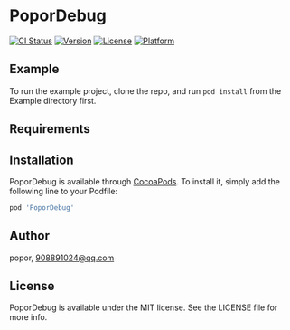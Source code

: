 # PoporDebug

[![CI Status](https://img.shields.io/travis/popor/PoporDebug.svg?style=flat)](https://travis-ci.org/popor/PoporDebug)
[![Version](https://img.shields.io/cocoapods/v/PoporDebug.svg?style=flat)](https://cocoapods.org/pods/PoporDebug)
[![License](https://img.shields.io/cocoapods/l/PoporDebug.svg?style=flat)](https://cocoapods.org/pods/PoporDebug)
[![Platform](https://img.shields.io/cocoapods/p/PoporDebug.svg?style=flat)](https://cocoapods.org/pods/PoporDebug)

## Example

To run the example project, clone the repo, and run `pod install` from the Example directory first.

## Requirements

## Installation

PoporDebug is available through [CocoaPods](https://cocoapods.org). To install
it, simply add the following line to your Podfile:

```ruby
pod 'PoporDebug'
```

## Author

popor, 908891024@qq.com

## License

PoporDebug is available under the MIT license. See the LICENSE file for more info.
